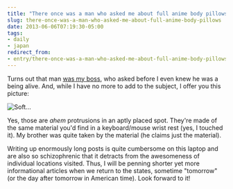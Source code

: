 ```yaml
---
title: "There once was a man who asked me about full anime body pillows..."
slug: there-once-was-a-man-who-asked-me-about-full-anime-body-pillows
date: 2013-06-06T07:19:30-05:00
tags:
- daily
- japan
redirect_from:
- entry/there-once-was-a-man-who-asked-me-about-full-anime-body-pillows/
---
```

Turns out that man [was my boss](http://dxprog.com/about/#question_6277), who asked before I even knew he was a being alive. And, while I have no more to add to the subject, I offer you this picture:

![](http://i.imgur.com/m17xutI.jpg "Soft...")

Yes, those are *ahem* protrusions in an aptly placed spot. They're made of the same material you'd find in a keyboard/mouse wrist rest (yes, I touched it). My brother was quite taken by the material (he claims just the material).

Writing up enormously long posts is quite cumbersome on this laptop and are also so schizophrenic that it detracts from the awesomeness of individual locations visited. Thus, I will be penning shorter yet more informational articles when we return to the states, sometime "tomorrow" (or the day after tomorrow in American time). Look forward to it!
